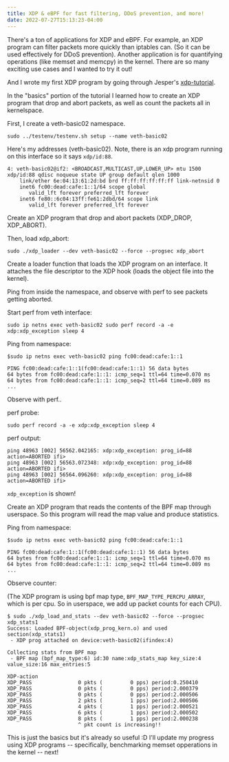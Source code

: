 ```yaml
---
title: XDP & eBPF for fast filtering, DDoS prevention, and more!
date: 2022-07-27T15:13:23-04:00
---
```


There's a ton of applications for XDP and eBPF. For example, an XDP program can filter packets more quickly than iptables can. (So it can be used effectively for DDoS prevention). Another application is for quantifying operations (like memset and memcpy) in the kernel. There are so many exciting use cases and I wanted to try it out!

And I wrote my first XDP program by going through Jesper's [xdp-tutorial](https://github.com/xdp-project/xdp-tutorial).

In the "basics" portion of the tutorial I learned how to create an XDP program that drop and abort packets, as well as count the packets all in kernelspace.

First, I create a veth-basic02 namespace.
```
sudo ../testenv/testenv.sh setup --name veth-basic02
```
Here's my addresses (veth-basic02). Note, there is an xdp program running on this interface so it says `xdp/id:88`.

```
4: veth-basic02@if2: <BROADCAST,MULTICAST,UP,LOWER_UP> mtu 1500 xdp/id:88 qdisc noqueue state UP group default qlen 1000
    link/ether 6e:04:13:61:2d:bd brd ff:ff:ff:ff:ff:ff link-netnsid 0
    inet6 fc00:dead:cafe:1::1/64 scope global
       valid_lft forever preferred_lft forever
    inet6 fe80::6c04:13ff:fe61:2dbd/64 scope link
       valid_lft forever preferred_lft forever

```

Create an XDP program that drop and abort packets (XDP_DROP, XDP_ABORT).

Then, load xdp_abort:
```
sudo ./xdp_loader --dev veth-basic02 --force --progsec xdp_abort
```

Create a loader function that loads the XDP program on an interface. It attaches the file descriptor to the XDP hook (loads the object file into the kernel).

Ping from inside the namespace, and observe with perf to see packets getting aborted.

Start perf from veth interface:
```
sudo ip netns exec veth-basic02 sudo perf record -a -e xdp:xdp_exception sleep 4
```

Ping from namespace:
```
$sudo ip netns exec veth-basic02 ping fc00:dead:cafe:1::1

PING fc00:dead:cafe:1::1(fc00:dead:cafe:1::1) 56 data bytes
64 bytes from fc00:dead:cafe:1::1: icmp_seq=1 ttl=64 time=0.070 ms
64 bytes from fc00:dead:cafe:1::1: icmp_seq=2 ttl=64 time=0.089 ms
...

```
Observe with perf..

perf probe:
```
sudo perf record -a -e xdp:xdp_exception sleep 4
```

perf output:
```
ping 48963 [002] 56562.042165: xdp:xdp_exception: prog_id=88 action=ABORTED ifi>
ping 48963 [002] 56563.072348: xdp:xdp_exception: prog_id=88 action=ABORTED ifi>
ping 48963 [002] 56564.096260: xdp:xdp_exception: prog_id=88 action=ABORTED ifi>
```
`xdp_exception` is shown!

Create an XDP program that reads the contents of the BPF map through userspace. So this program will read the map value and produce statistics.

Ping from namespace:
```
$sudo ip netns exec veth-basic02 ping fc00:dead:cafe:1::1

PING fc00:dead:cafe:1::1(fc00:dead:cafe:1::1) 56 data bytes
64 bytes from fc00:dead:cafe:1::1: icmp_seq=1 ttl=64 time=0.070 ms
64 bytes from fc00:dead:cafe:1::1: icmp_seq=2 ttl=64 time=0.089 ms
...

```

Observe counter:

(The XDP program is using bpf map type, `BPF_MAP_TYPE_PERCPU_ARRAY`, which is per cpu. So in userspace, we add up packet counts for each CPU).
```
$ sudo ./xdp_load_and_stats --dev veth-basic02 --force --progsec xdp_stats1
Success: Loaded BPF-object(xdp_prog_kern.o) and used section(xdp_stats1)
 - XDP prog attached on device:veth-basic02(ifindex:4)

Collecting stats from BPF map
 - BPF map (bpf_map_type:6) id:30 name:xdp_stats_map key_size:4 value_size:16 max_entries:5

XDP-action  
XDP_PASS               0 pkts (         0 pps) period:0.250410
XDP_PASS               0 pkts (         0 pps) period:2.000379
XDP_PASS               0 pkts (         0 pps) period:2.000506
XDP_PASS               2 pkts (         1 pps) period:2.000506
XDP_PASS               4 pkts (         1 pps) period:2.000521
XDP_PASS               6 pkts (         1 pps) period:2.000502
XDP_PASS               8 pkts (         1 pps) period:2.000238
                       ^ pkt count is increasing!!
```

This is just the basics but it's already so useful :D I'll update my progress using XDP programs -- specifically, benchmarking memset opperations in the kernel -- next!

